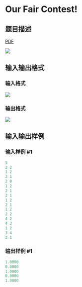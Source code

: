 # Our Fair Contest!

## 题目描述

[problemUrl]: https://uva.onlinejudge.org/index.php?option=com_onlinejudge&Itemid=8&category=278&page=show_problem&problem=3803

[PDF](https://uva.onlinejudge.org/external/123/p12381.pdf)

![](https://cdn.luogu.com.cn/upload/vjudge_pic/UVA12381/a8cfaaebdc8298737a4f3b0d829e0158c767b92b.png)

## 输入输出格式

### 输入格式

![](https://cdn.luogu.com.cn/upload/vjudge_pic/UVA12381/576d1216b7cc075c51ee5aba25324d6c9b873383.png)

### 输出格式

![](https://cdn.luogu.com.cn/upload/vjudge_pic/UVA12381/2fbe8d6ad3b0246f449cc04788c8f62cf6d1fc71.png)

## 输入输出样例

### 输入样例 #1

```cpp
5
2 2
1 2
2 1
2 0
1 2
2 1
2 1
1 2
2 1
1 2
2 2
4 2
4 3
1 2
3 4
2 1
```


### 输出样例 #1

```cpp
1.0000
0.0000
1.0000
0.0000
1.0000
```



